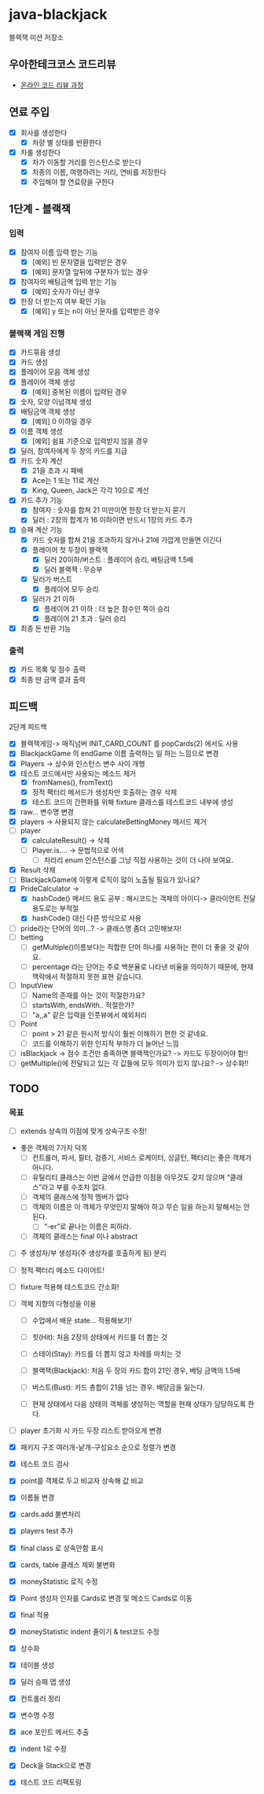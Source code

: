 # java-blackjack

블랙잭 미션 저장소

## 우아한테크코스 코드리뷰

- [온라인 코드 리뷰 과정](https://github.com/woowacourse/woowacourse-docs/blob/master/maincourse/README.md)

## 연료 주입

- [x] 회사를 생성한다
    - [x] 차량 별 상태를 반환한다
- [x] 차를 생성한다
    - [x] 차가 이동할 거리를 인스턴스로 받는다
    - [x] 차종의 이름, 여행하려는 거리, 연비를 저장한다
    - [x] 주입해야 할 연료량을 구한다

## 1단계 - 블랙잭

### 입력

- [x] 참여자 이름 입력 받는 기능
    - [x] [예외] 빈 문자열을 입력받은 경우
    - [x] [예외] 문자열 앞뒤에 구분자가 있는 경우
- [x] 참여자의 배팅금액 입력 받는 기능
    - [x] [예외] 숫자가 아닌 경우
- [x] 한장 더 받는지 여부 확인 기능
    - [x] [예외] y 또는 n이 아닌 문자를 입력받은 경우

### 블랙잭 게임 진행

- [x] 카드묶음 생성
- [x] 카드 생성
- [x] 플레이어 모음 객체 생성
- [x] 플레이어 객체 생성
    - [x] [예외] 중복된 이름이 입력된 경우
- [x] 숫자, 모양 이넘객체 생성
- [x] 배팅금액 객체 생성
    - [x] [예외] 0 이하일 경우
- [x] 이름 객체 생성
    - [x] [예외] 쉼표 기준으로 입력받지 않을 경우
- [x] 딜러, 참여자에게 두 장의 카드를 지급
- [x] 카드 숫자 계산
    - [x] 21을 초과 시 패배
    - [x] Ace는 1 또는 11로 계산
    - [x] King, Queen, Jack은 각각 10으로 계산
- [x] 카드 추가 기능
    - [x] 참여자 : 숫자를 합쳐 21 미만이면 한장 더 받는지 묻기
    - [x] 딜러 : 2장의 합계가 16 이하이면 반드시 1장의 카드 추가
- [x] 승패 계산 기능
    - [x] 카드 숫자를 합쳐 21을 초과하지 않거나 21에 가깝게 만들면 이긴다
    - [x] 플레이어 첫 두장이 블랙잭
        - [x] 딜러 20이하/버스트 : 플레이어 승리, 배팅금액 1.5배
        - [x] 딜러 블랙잭 : 무승부
    - [x] 딜러가 버스트
        - [x] 플레이어 모두 승리
    - [x] 딜러가 21 이하
        - [x] 플레이어 21 이하 : 더 높은 점수인 쪽이 승리
        - [x] 플레이어 21 초과 : 딜러 승리
- [x] 최종 돈 반환 기능

### 출력

- [x] 카드 목록 및 점수 출력
- [x] 최종 딴 금액 결과 출력

## 피드백

2단계 피드백

- [x] 블랙잭게임-> 매직넘버 INIT_CARD_COUNT 를 popCards(2) 에서도 사용
- [x] BlackjackGame 의 endGame 이름 출력하는 일 하는 느낌으로 변경
- [x] Players -> 상수와 인스턴스 변수 사이 개행
- [x] 테스트 코드에서만 사용되는 메소드 제거
    - [x] fromNames(), fromText()
    - [x] 정적 팩터리 메서드가 생성자만 호출하는 경우 삭제
    - [x] 테스트 코드의 간편화를 위해 fixture 클래스를 테스트코드 내부에 생성
- [x] raw... 변수명 변경
- [x] players -> 사용되지 않는 calculateBettingMoney 메서드 제거
- [ ] player
    - [x] calculateResult() -> 삭제
    - [ ] Player.is.... -> 문법적으로 어색
        - [ ] 차라리 enum 인스턴스를 그냥 직접 사용하는 것이 더 나아 보여요.
- [x] Result 삭제
- [ ] BlackjackGame에 이렇게 로직이 많이 노출될 필요가 있나요?
- [x] PrideCalculator ->
    - [x] hashCode() 메서드 용도 공부 : 해시코드는 객체의 아이디-> 클라이언트 전달 용도로는 부적절
    - [x] hashCode() 대신 다른 방식으로 사용
- [ ] pride라는 단어의 의미...? -> 클래스명 좀더 고민해보자!
- [ ] betting
    - [ ] getMultiple()이름보다는 적합한 단어 하나를 사용하는 편이 더 좋을 것 같아요.
    - [ ] percentage 라는 단어는 주로 백분율로 나타낸 비율을 의미하기 때문에, 현재 맥락에서 적절하지 못한 표현 같습니다.
- [ ] InputView
    - [ ] Name의 존재를 아는 것이 적절한가요?
    - [ ] startsWith, endsWith.. 적절한가?
    - [ ] "a,,a" 같은 입력을 인풋뷰에서 예외처리
- [ ] Point
    - [ ] point > 21 같은 원시적 방식이 훨씬 이해하기 편한 것 같네요.
    - [ ] 코드를 이해하기 위한 인지적 부하가 더 늘어난 느낌
- [ ] isBlackjack -> 점수 조건만 충족하면 블랙잭인가요? -> 카드도 두장이어야 함!!
- [ ] getMultiple()에 전달되고 있는 각 값들에 모두 의미가 있지 않나요? -> 상수화!!

## TODO

### 목표

- [ ] extends 상속의 이점에 맞게 상속구조 수정!
- 좋은 객체의 7가지 덕목
    - [ ] 컨트롤러, 파서, 필터, 검증기, 서비스 로케이터, 싱글턴, 팩터리는 좋은 객체가 아니다.
    - [ ] 유틸리티 클래스는 이번 글에서 언급한 이점을 아무것도 갖지 않으며 “클래스”라고 부를 수조차 없다.
    - [ ] 객체의 클래스에 정적 멤버가 없다
    - [ ] 객체의 이름은 이 객체가 무엇인지 말해야 하고 무슨 일을 하는지 말해서는 안 된다.
        - [ ] “-er”로 끝나는 이름은 피하라.
    - [ ] 객체의 클래스는 final 이나 abstract
- [ ] 주 생성자/부 생성자(주 생성자를 호출하게 됨) 분리

- [ ] 정적 팩터리 메소드 다이어트!
- [ ] fixture 적용해 테스트코드 간소화!
- [ ] 객체 지향의 다형성을 이용
    - [ ] 수업에서 배운 state... 적용해보기!
    - [ ] 힛(Hit): 처음 2장의 상태에서 카드를 더 뽑는 것
    - [ ] 스테이(Stay): 카드를 더 뽑지 않고 차례를 마치는 것
    - [ ] 블랙잭(Blackjack): 처음 두 장의 카드 합이 21인 경우, 베팅 금액의 1.5배
    - [ ] 버스트(Bust): 카드 총합이 21을 넘는 경우. 배당금을 잃는다.
    - [ ] 현재 상태에서 다음 상태의 객체를 생성하는 역할을 현재 상태가 담당하도록 한다.


- [ ] player 초기화 시 카드 두장 리스트 받아오게 변경

- [x] 패키지 구조 여러개-낱개-구성요소 순으로 정렬가 변경
- [x] 테스트 코드 검사
- [x] point를 객체로 두고 비교자 상속해 값 비교
- [x] 이름들 변경

- [x] cards.add 불변처리
- [x] players test 추가
- [x] final class 로 상속안함 표시
- [x] cards, table 클래스 제외 불변화
- [x] moneyStatistic 로직 수정
- [x] Point 생성자 인자를 Cards로 변경 및 메소드 Cards로 이동

- [x] final 적용
- [x] moneyStatistic indent 줄이기 & test코드 수정
- [x] 상수화
- [x] 테이블 생성
- [x] 딜러 승패 맵 생성
- [x] 컨트롤러 정리
- [x] 변수명 수정
- [x] ace 포인트 메서드 추출
- [x] indent 1로 수정
- [x] Deck을 Stack으로 변경
- [x] 테스트 코드 리팩토링
